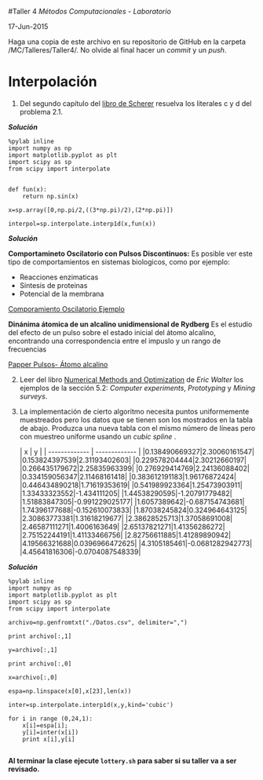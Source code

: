 #Taller 4
*Métodos Computacionales - Laboratorio*

17-Jun-2015

Haga una copia de este archivo en su repositorio de GitHub en la carpeta /MC/Talleres/Taller4/. No olvide al final hacer un *commit* y un *push*.

# Interpolación

1. Del segundo capítulo del [libro de Scherer](http://link.springer.com.ezproxy.uniandes.edu.co:8080/book/10.1007\%2F978-3-642-13990-1) resuelva los literales c y d del problema 2.1.

***Solución***
```
%pylab inline
import numpy as np
import matplotlib.pyplot as plt
import scipy as sp
from scipy import interpolate


def fun(x):
    return np.sin(x)

x=sp.array([0,np.pi/2,((3*np.pi)/2),(2*np.pi)])

interpol=sp.interpolate.interp1d(x,fun(x))
```
***Solución***

**Comportamineto Oscilatorio con Pulsos Discontinuos:**
Es posible ver este tipo de comportamientos en sistemas biologicos, como por ejemplo:
- Reacciones enzimaticas
- Síntesis de proteinas 
- Potencial de la membrana 

[Comporamiento Oscilatorio Ejemplo](http://solea.quim.ucm.es/fmoran/publications/librobiofisica/chap6.pdf) 

**Dinánima átomica de un alcalino unidimensional de Rydberg**
Es el estudio del efecto de un pulso sobre el estado inicial del átomo alcalino, encontrando una correspondencia entre el impuslo y un rango de frecuencias

 [Papper Pulsos- Átomo alcalino](http://revcolfis.org/publicaciones/vol33_2/articulos/pdf/332369.pdf) 

2. Leer del libro [Numerical Methods and Optimization](http://ezproxy.uniandes.edu.co:8080/login?url=http://dx.doi.org/10.1007/978-3-319-07671-3) de *Eric Walter* los ejemplos de la sección 5.2: *Computer experiments*, *Prototyping* y *Mining surveys*. 


3. La implementación de cierto algoritmo necesita puntos uniformemente muestreados pero los datos que se tienen son los mostrados en la tabla de abajo. Produzca una nueva tabla con el mismo número de líneas pero con muestreo uniforme usando un *cubic spline* .

	| x        | y           |
| ------------- | ------------- |
|0.138490669327|2.30060161547|
|0.153824397539|2.31193402603|
|0.229578204444|2.30212660197|
|0.266435179672|2.25835963399|
|0.276929414769|2.24136088402|
|0.334159056347|2.11468161418|
|0.383612191183|1.96176872424|
|0.446434890218|1.71619353619|
|0.541989923364|1.25473903911|
|1.33433323552|-1.434111205|
|1.44538290595|-1.20791779482|
|1.51883847305|-0.991229025177|
|1.6057389642|-0.687154743681|
|1.74396177688|-0.152610073833|
|1.87038245824|0.324964643125|
|2.30863773381|1.31618219677|
|2.38628525713|1.37058691008|
|2.46587111271|1.4006163649|
|2.65137821271|1.41356286272|
|2.75152244191|1.41133466756|
|2.82756611885|1.41289890942|
|4.19566321688|0.0396966472625|
|4.3105185461|-0.0681282942773|
|4.45641816306|-0.0704087548339|

***Solución***
```
%pylab inline
import numpy as np
import matplotlib.pyplot as plt
import scipy as sp
from scipy import interpolate

archivo=np.genfromtxt("./Datos.csv", delimiter=",")

print archivo[:,1]

y=archivo[:,1]

print archivo[:,0]

x=archivo[:,0]

espa=np.linspace(x[0],x[23],len(x))  

inter=sp.interpolate.interp1d(x,y,kind='cubic')

for i in range (0,24,1):
    x[i]=espa[i];
    y[i]=inter(x[i])
    print x[i],y[i]
    

```


**Al terminar la clase ejecute `lottery.sh` para saber si su taller va a ser revisado.**
